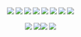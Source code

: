 <div align="center"><br><a href="https://git-scm.com/docs"><img src="https://img.shields.io/badge/Git-862931?style=flat&logo=git&logoColor=hsl(351,81%,11%)&color=hsl(11,32%,87%)"></a> <a href="https://preactjs.com/"><img src="https://img.shields.io/badge/Preact-862931?style=flat&logo=preact&logoColor=hsl(351,81%,11%)&color=hsl(11,32%,87%)"></a> <a href="https://deno.com/"><img src="https://img.shields.io/badge/Deno-862931?&style=flat&logo=deno&logoColor=hsl(351,81%,11%)&color=hsl(11,32%,87%)"></a> <a href="https://www.javascript.com/"><img src="https://img.shields.io/badge/JavaScript-862931?style=flat&logo=javascript&logoColor=hsl(351,81%,11%)&color=hsl(11,32%,87%)"></a> <a href="https://www.typescriptlang.org/"><img src="https://img.shields.io/badge/TypeScript-862931?style=flat&logo=typescript&logoColor=hsl(351,81%,11%)&color=hsl(11,32%,87%)"></a> <a href="https://html.com/"><img src="https://img.shields.io/badge/HTML-862931?style=flat&logo=html5&logoColor=hsl(351,81%,11%)&color=hsl(11,32%,87%)"></a> <a href="https://www.w3.org/Style/CSS/Overview.en.html"><img src="https://img.shields.io/badge/CSS-862931?style=flat&logo=css3&logoColor=hsl(351,81%,11%)&color=hsl(11,32%,87%)"></a> <a href="https://nodejs.org/"><img src="https://img.shields.io/badge/Node.js-862931?style=flat&logo=node.js&logoColor=hsl(351,81%,11%)&color=hsl(11,32%,87%)"></a><section><br><a href="https://ktortolini.github.io/random-cards/"><img src="https://github-readme-stats.vercel.app/api/pin/?username=ktortolini&repo=random-cards&show_owner=true&theme=rose"></a> <a href="https://my-coding-trainer-project-cbcb611cb5b8.herokuapp.com/"><img src="https://github-readme-stats.vercel.app/api/pin/?username=ktortolini&repo=coding-trainer&show_owner=true&theme=rose"></a><a href="https://gist.github.com/ktortolini/582e694de174aec1ef2d893878633eec"><img src="https://github-readme-stats.vercel.app/api/pin/?username=ktortolini&repo=trainer-regex&show_owner=true&theme=rose"></a> <a href="https://github.com/ktortolini/online-market"><img src="https://github-readme-stats.vercel.app/api/pin/?username=ktortolini&repo=online-market&show_owner=true&theme=rose"></a></section></div>
